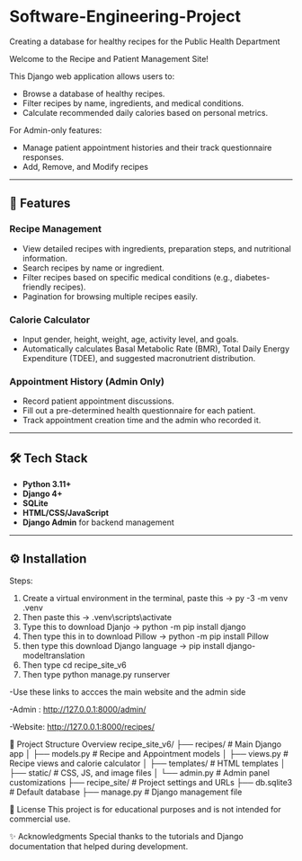 # Software-Engineering-Project
Creating a database for healthy recipes for the Public Health Department

Welcome to the Recipe and Patient Management Site!

This Django web application allows users to:
- Browse a database of healthy recipes.
- Filter recipes by name, ingredients, and medical conditions.
- Calculate recommended daily calories based on personal metrics.

For Admin-only features:
- Manage patient appointment histories and their track questionnaire responses.
- Add, Remove, and Modify recipes

---

## 🚀 Features

### Recipe Management
- View detailed recipes with ingredients, preparation steps, and nutritional information.
- Search recipes by name or ingredient.
- Filter recipes based on specific medical conditions (e.g., diabetes-friendly recipes).
- Pagination for browsing multiple recipes easily.

### Calorie Calculator
- Input gender, height, weight, age, activity level, and goals.
- Automatically calculates Basal Metabolic Rate (BMR), Total Daily Energy Expenditure (TDEE), and suggested macronutrient distribution.

### Appointment History (Admin Only)
- Record patient appointment discussions.
- Fill out a pre-determined health questionnaire for each patient.
- Track appointment creation time and the admin who recorded it.

---

## 🛠️ Tech Stack

- **Python 3.11+**
- **Django 4+**
- **SQLite** 
- **HTML/CSS/JavaScript** 
- **Django Admin** for backend management

---

## ⚙️ Installation

Steps: 

1) Create a virtual environment in the terminal, paste this -> py -3 -m venv .venv
2) Then paste this -> .venv\scripts\activate
3) Type this to download Djanjo -> python -m pip install django
4) Then type this in to download Pillow -> python -m pip install Pillow
5) then type this download Django language -> pip install django-modeltranslation
6) Then type cd recipe_site_v6
7) Then type python manage.py runserver

-Use these links to accces the main website and the admin side

  -Admin : http://127.0.0.1:8000/admin/
  
  -Website: http://127.0.0.1:8000/recipes/

📂 Project Structure Overview
recipe_site_v6/
├── recipes/                  # Main Django app
│   ├── models.py              # Recipe and Appointment models
│   ├── views.py               # Recipe views and calorie calculator
│   ├── templates/             # HTML templates
│   ├── static/                # CSS, JS, and image files
│   └── admin.py               # Admin panel customizations
├── recipe_site/               # Project settings and URLs
├── db.sqlite3                 # Default database
├── manage.py                  # Django management file


📜 License
This project is for educational purposes and is not intended for commercial use.

✨ Acknowledgments
Special thanks to the tutorials and Django documentation that helped during development.





